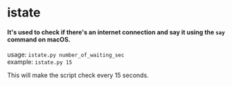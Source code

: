 # istate
#### It's used to check if there's an internet connection and say it using the `say` command on macOS.

usage: `istate.py number_of_waiting_sec` <br>
example: `istate.py 15`

This will make the script check every 15 seconds.

